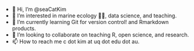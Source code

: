- 👋 Hi, I’m @seaCatKim
- 👀 I’m interested in marine ecology 🌊🥽, data science, and teaching.
- 🌱 I’m currently learning Git for version control! and Rmarkdown products.
- 💞️ I’m looking to collaborate on teaching R, open science, and research.
- 📫 How to reach me c dot kim at uq dot edu dot au.

<!---
seaCatKim/seaCatKim is a ✨ special ✨ repository because its `README.md` (this file) appears on your GitHub profile.
You can click the Preview link to take a look at your changes.
--->
